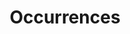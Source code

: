 ---
lang-ref: occurrence/search
title: Occurrences
description: SEarch occurrences
layout: occurrence
---